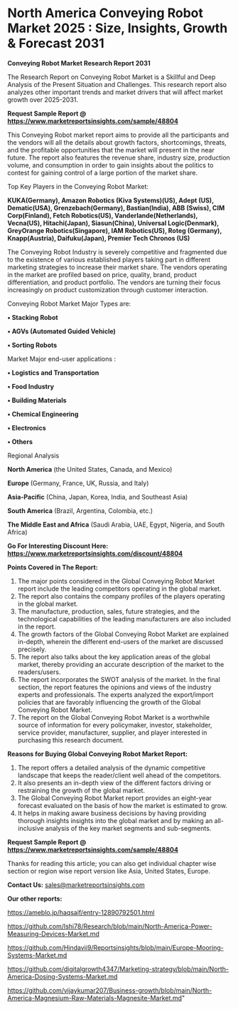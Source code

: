 # North America Conveying Robot Market 2025 : Size, Insights, Growth & Forecast 2031

<strong>Conveying Robot Market Research Report 2031</strong>

The Research Report on Conveying Robot Market is a Skillful and Deep Analysis of the Present Situation and Challenges. This research report also analyzes other important trends and market drivers that will affect market growth over 2025-2031.

<strong>Request Sample Report @ <a href=https://www.marketreportsinsights.com/sample/48804>https://www.marketreportsinsights.com/sample/48804</a></strong>

This Conveying Robot market report aims to provide all the participants and the vendors will all the details about growth factors, shortcomings, threats, and the profitable opportunities that the market will present in the near future. The report also features the revenue share, industry size, production volume, and consumption in order to gain insights about the politics to contest for gaining control of a large portion of the market share.

Top Key Players in the Conveying Robot Market:

<strong>KUKA(Germany), Amazon Robotics (Kiva Systems)(US), Adept (US), Dematic(USA), Grenzebach(Germany), Bastian(India), ABB (Swiss), CIM Corp(Finland), Fetch Robotics(US), Vanderlande(Netherlands), Vecna(US), Hitachi(Japan), Siasun(China), Universal Logic(Denmark), GreyOrange Robotics(Singapore), IAM Robotics(US), Roteg (Germany), Knapp(Austria), Daifuku(Japan), Premier Tech Chronos (US)</strong>

The Conveying Robot Industry is severely competitive and fragmented due to the existence of various established players taking part in different marketing strategies to increase their market share. The vendors operating in the market are profiled based on price, quality, brand, product differentiation, and product portfolio. The vendors are turning their focus increasingly on product customization through customer interaction.

Conveying Robot Market Major Types are:

<strong>•  Stacking Robot

•  AGVs (Automated Guided Vehicle)

•  Sorting Robots</strong>

Market Major end-user applications :

<strong>•  Logistics and Transportation

•  Food Industry

•  Building Materials

•  Chemical Engineering

•  Electronics

•  Others</strong>

Regional Analysis

</u><strong><b>North America</b></strong> (the United States, Canada, and Mexico)

<strong><b>Europe </b></strong>(Germany, France, UK, Russia, and Italy)

<strong><b>Asia-Pacific</b></strong> (China, Japan, Korea, India, and Southeast Asia)

<strong><b>South America</b></strong> (Brazil, Argentina, Colombia, etc.)

<strong><b>The Middle East and Africa</b></strong> (Saudi Arabia, UAE, Egypt, Nigeria, and South Africa)

<strong>Go For Interesting Discount Here: <a href=https://www.marketreportsinsights.com/discount/48804>https://www.marketreportsinsights.com/discount/48804</a></strong>

<strong>Points Covered in The Report:</strong>
<ol>
  <li>The major points considered in the Global Conveying Robot Market report include the leading competitors operating in the global market.</li>
  <li>The report also contains the company profiles of the players operating in the global market.</li>
  <li>The manufacture, production, sales, future strategies, and the technological capabilities of the leading manufacturers are also included in the report.</li>
  <li>The growth factors of the Global Conveying Robot Market are explained in-depth, wherein the different end-users of the market are discussed precisely.</li>
  <li>The report also talks about the key application areas of the global market, thereby providing an accurate description of the market to the readers/users.</li>
  <li>The report incorporates the SWOT analysis of the market. In the final section, the report features the opinions and views of the industry experts and professionals. The experts analyzed the export/import policies that are favorably influencing the growth of the Global Conveying Robot Market.</li>
  <li>The report on the Global Conveying Robot Market is a worthwhile source of information for every policymaker, investor, stakeholder, service provider, manufacturer, supplier, and player interested in purchasing this research document.</li>
</ol>
<strong>Reasons for Buying Global Conveying Robot Market Report:</strong>

<ol>
  <li>The report offers a detailed analysis of the dynamic competitive landscape that keeps the reader/client well ahead of the competitors.</li>
  <li>It also presents an in-depth view of the different factors driving or restraining the growth of the global market.</li>
  <li>The Global Conveying Robot Market report provides an eight-year forecast evaluated on the basis of how the market is estimated to grow.</li>
  <li>It helps in making aware business decisions by having providing thorough insights insights into the global market and by making an all-inclusive analysis of the key market segments and sub-segments.</li>
</ol>
<strong>Request Sample Report @ <a href=https://www.marketreportsinsights.com/sample/48804>https://www.marketreportsinsights.com/sample/48804</a></strong>


Thanks for reading this article; you can also get individual chapter wise section or region wise report version like Asia, United States, Europe.

<strong>Contact Us:</strong>
sales@marketreportsinsights.com

<strong>Our other reports:</strong>

<a href=https://ameblo.jp/haqsaif/entry-12890792501.html>https://ameblo.jp/haqsaif/entry-12890792501.html</a>

<a href=https://github.com/Ishi78/Research/blob/main/North-America-Power-Measuring-Devices-Market.md>https://github.com/Ishi78/Research/blob/main/North-America-Power-Measuring-Devices-Market.md</a>

<a href=https://github.com/Hindavii9/Reportsinsights/blob/main/Europe-Mooring-Systems-Market.md>https://github.com/Hindavii9/Reportsinsights/blob/main/Europe-Mooring-Systems-Market.md</a>

<a href=https://github.com/digitalgrowth4347/Marketing-strategy/blob/main/North-America-Dosing-Systems-Market.md>https://github.com/digitalgrowth4347/Marketing-strategy/blob/main/North-America-Dosing-Systems-Market.md</a>

<a href=https://github.com/vijaykumar207/Business-growth/blob/main/North-America-Magnesium-Raw-Materials-Magnesite-Market.md>https://github.com/vijaykumar207/Business-growth/blob/main/North-America-Magnesium-Raw-Materials-Magnesite-Market.md</a>"
